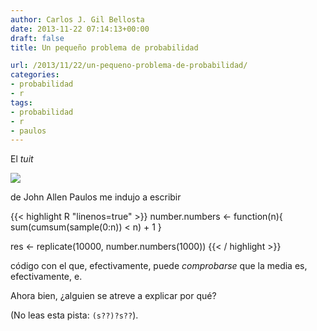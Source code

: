 ```yaml
---
author: Carlos J. Gil Bellosta
date: 2013-11-22 07:14:13+00:00
draft: false
title: Un pequeño problema de probabilidad

url: /2013/11/22/un-pequeno-problema-de-probabilidad/
categories:
- probabilidad
- r
tags:
- probabilidad
- r
- paulos
---
```


El _tuit_

[![](/wp-uploads/2013/11/john_allen_paulos_e.png#center)
](/wp-uploads/2013/11/john_allen_paulos_e.png#center)

de John Allen Paulos me indujo a escribir

{{< highlight R "linenos=true" >}}
number.numbers <- function(n){
  sum(cumsum(sample(0:n)) < n) + 1
}

res <- replicate(10000, number.numbers(1000))
{{< / highlight >}}

código con el que, efectivamente, puede _comprobarse_ que la media es, efectivamente, e.

Ahora bien, ¿alguien se atreve a explicar por qué?

(No leas esta pista: `(s??)?s??`).

